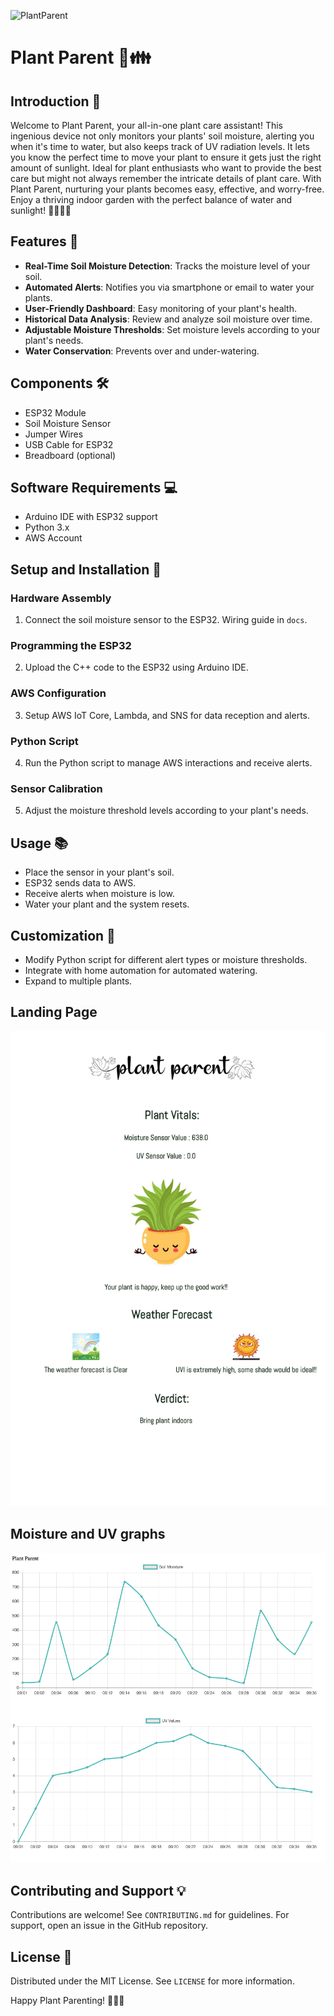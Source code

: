 ![PlantParent](https://github.com/codewitty/Plant-Parent/assets/35624908/027c8c0c-7ab3-4235-b55d-adc529ecad62)

# Plant Parent 🌱👪

## Introduction 🌟
Welcome to Plant Parent, your all-in-one plant care assistant! This ingenious device not only monitors your plants' soil moisture, alerting you when it's time to water, but also keeps track of UV radiation levels. It lets you know the perfect time to move your plant to ensure it gets just the right amount of sunlight. Ideal for plant enthusiasts who want to provide the best care but might not always remember the intricate details of plant care. With Plant Parent, nurturing your plants becomes easy, effective, and worry-free. Enjoy a thriving indoor garden with the perfect balance of water and sunlight! 🌿🌺🌞🌱

## Features 🎉
- **Real-Time Soil Moisture Detection**: Tracks the moisture level of your soil.
- **Automated Alerts**: Notifies you via smartphone or email to water your plants.
- **User-Friendly Dashboard**: Easy monitoring of your plant's health.
- **Historical Data Analysis**: Review and analyze soil moisture over time.
- **Adjustable Moisture Thresholds**: Set moisture levels according to your plant's needs.
- **Water Conservation**: Prevents over and under-watering.

## Components 🛠️
- ESP32 Module
- Soil Moisture Sensor
- Jumper Wires
- USB Cable for ESP32
- Breadboard (optional)

## Software Requirements 💻
- Arduino IDE with ESP32 support
- Python 3.x
- AWS Account

## Setup and Installation 📖
### Hardware Assembly
1. Connect the soil moisture sensor to the ESP32. Wiring guide in `docs`.
### Programming the ESP32
2. Upload the C++ code to the ESP32 using Arduino IDE.
### AWS Configuration
3. Setup AWS IoT Core, Lambda, and SNS for data reception and alerts.
### Python Script
4. Run the Python script to manage AWS interactions and receive alerts.
### Sensor Calibration
5. Adjust the moisture threshold levels according to your plant's needs.

## Usage 📚
- Place the sensor in your plant's soil.
- ESP32 sends data to AWS.
- Receive alerts when moisture is low.
- Water your plant and the system resets.

## Customization 🌿
- Modify Python script for different alert types or moisture thresholds.
- Integrate with home automation for automated watering.
- Expand to multiple plants.

## Landing Page

![alt text](https://github.com/codewitty/Plant-Parent/blob/main/landingPage.png?raw=true)

## Moisture and UV graphs

![alt text](https://github.com/codewitty/Plant-Parent/blob/main/Moisture_UV_Graph.png?raw=true)

## Contributing and Support 💡
Contributions are welcome! See `CONTRIBUTING.md` for guidelines. For support, open an issue in the GitHub repository.

## License 📜
Distributed under the MIT License. See `LICENSE` for more information.

Happy Plant Parenting! 🌺🌿🌵














